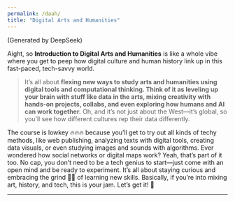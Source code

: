 ```yaml
---
permalink: /daah/
title: "Digital Arts and Humanities"
---
```


(Generated by DeepSeek)

Aight, so **Introduction to Digital Arts and Humanities** is like a whole vibe where you get to peep how digital culture and human history link up in this fast-paced, tech-savvy world. 

> It’s all about **flexing new ways to study arts and humanities using digital tools and computational thinking. Think of it as leveling up your brain with stuff like data in the arts, mixing creativity with hands-on projects, collabs, and even exploring how humans and AI can work together.** Oh, and it’s not just about the West—it’s global, so you’ll see how different cultures rep their data differently.

The course is lowkey 🔥🔥🔥 because you’ll get to try out all kinds of techy methods, like web publishing, analyzing texts with digital tools, creating data visuals, or even studying images and sounds with algorithms. Ever wondered how social networks or digital maps work? Yeah, that’s part of it too. No cap, you don’t need to be a tech genius to start—just come with an open mind and be ready to experiment. It’s all about staying curious and embracing the grind 🏋️‍♂️ of learning new skills. Basically, if you’re into mixing art, history, and tech, this is your jam. Let’s get it! 🚀
____
